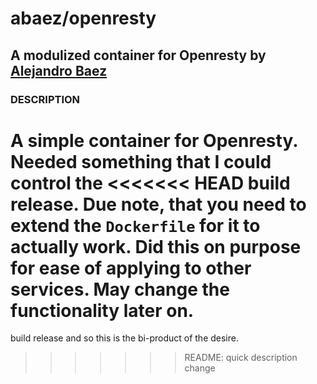 # abaez/openresty
## A modulized container for Openresty by [Alejandro Baez](https://twitter.com/a_baez)


### DESCRIPTION
A simple container for Openresty. Needed something that I could control the
<<<<<<< HEAD
build release. Due note, that you need to extend the `Dockerfile` for it to
actually work. Did this on purpose for ease of applying to other services. May
change the functionality later on.
=======
build release and so this is the bi-product of the desire.
>>>>>>> README: quick description change
